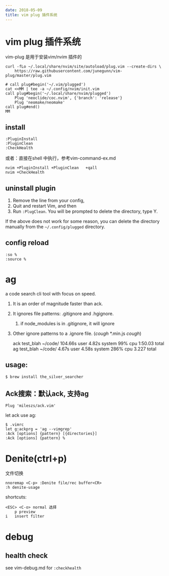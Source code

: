 ```yaml
---
date: 2018-05-09
title: vim plug 插件系统
---
```

# vim plug 插件系统
vim-plug 是用于安装vim/nvim 插件的

    curl -fLo ~/.local/share/nvim/site/autoload/plug.vim --create-dirs \
        https://raw.githubusercontent.com/junegunn/vim-plug/master/plug.vim

    # call plug#begin('~/.vim/plugged')
    cat <<MM | tee -a ~/.config/nvim/init.vim
    call plug#begin('~/.local/share/nvim/plugged')
        Plug 'neoclide/coc.nvim', {'branch': 'release'}
        Plug 'neomake/neomake'
    call plug#end()
    MM

## install

    :PluginInstall
    :PluginClean 
    :CheckHealth

或者：直接在shell 中执行，参考vim-command-ex.md

    nvim +PluginInstall +PluginClean   +qall
    nvim +CheckHealth

## uninstall plugin
1. Remove the line from your config,
2. Quit and restart Vim, and then
2. Run `:PlugClean`. You will be prompted to delete the directory, type Y.

If the above does not work for some reason, you can delete the directory manually from the `~/.config/plugged` directory.
## config reload

    :so %
    :source %

# ag
a code search cli tool with focus on speed.
1. It is an order of magnitude faster than ack.
2. It ignores file patterns: .gitignore and .hgignore.
    1.  if node_modules is in .gitignore, it will ignore
3. Other ignore patterns to a .ignore file. (*cough* *.min.js *cough*)

    ack test_blah ~/code/  104.66s user 4.82s system 99% cpu 1:50.03 total
    ag test_blah ~/code/  4.67s user 4.58s system 286% cpu 3.227 total

## usage:

    $ brew install the_silver_searcher

## Ack搜索：默认ack, 支持ag
    Plug 'mileszs/ack.vim'

let ack use ag:

    $ .vimrc
    let g:ackprg = 'ag --vimgrep'
    :Ack [options] {pattern} [{directories}]
    :Ack [options] {pattern} %

# Denite(ctrl+p)
文件切换

    nnoremap <C-p> :Denite file/rec buffer<CR>
    :h denite-usage

shortcuts:

    <ESC> <C-o> normal 选择
        p preview
    i   insert filter

# debug
## health check
see vim-debug.md for  `:checkhealth`
